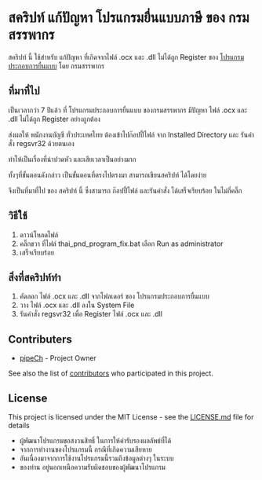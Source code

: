 # สคริปท์ แก้ปัญหา โปรแกรมยื่นแบบภาษี ของ กรมสรรพากร

สคริปท์ นี้ ใช้สำหรับ แก้ปัญหา ที่เกิดจากไฟล์ .ocx และ .dll ไม่ได้ถูก Register
ของ [โปรแกรมประกอบการยื่นแบบ](http://rdserver.rd.go.th/publish/index.php?page=progdownload) โดย กรมสรรพากร

## ที่มาที่ไป

เป็นเวลากว่า 7 ปีแล้ว ที่ โปรแกรมประกอบการยื่นแบบ ของกรมสรรพากร มีปัญหา ไฟล์ .ocx และ .dll ไม่ได้ถูก Register อย่างถูกต้อง

ส่งผลให้ พนักงานบัญชี ทั่วประเทศไทย ต้องเข้าไปก๊อปปี้ไฟล์ จาก Installed Directory และ รันคำสั่ง regsvr32 ด้วยตนเอง

ทำให้เป็นเรื่องที่น่าปวดหัว และเสียเวลาเป็นอย่างมาก

ทั้งๆที่ขั้นตอนดังกล่าว เป็นขั้นตอนที่ตรงไปตรงมา สามารถเขียนสคริปท์ ได้โดยง่าย

จึงเป็นที่มาที่ไป ของ สคริปท์ นี้ ซึ่งสามารถ ก๊อปปี้ไฟล์ และรันคำสั่ง ได้เสร็จเรียบร้อย ในไม่กี่คลิ๊ก

## วิธีใช้

1. ดาวน์โหลดไฟล์
2. คลิ๊กขวา ที่ไฟล์ thai_pnd_program_fix.bat เลือก Run as administrator
3. เสร็จเรียบร้อย

## สิ่งที่สคริปท์ทำ

1. คัดลอก ไฟล์ .ocx และ .dll จากโฟลเดอร์ ของ โปรแกรมประกอบการยื่นแบบ
2. วาง ไฟล์ .ocx และ .dll ลงใน System File
3. รันคำสั่ง regsvr32 เพื่อ Register ไฟล์ .ocx และ .dll

## Contributers

* [pipeCh](https://github.com/PurpleBooth) - Project Owner

See also the list of [contributors](https://github.com/your/project/contributors) who participated in this project.

## License

This project is licensed under the MIT License - see the [LICENSE.md](LICENSE.md) file for details

* ผู้พัฒนาโปรแกรมขอสงวนสิทธิ์ ในการให้คำรับรองผลลัพธ์ที่ได้
* จากการทำงานของโปรแกรมนี้ กรณีที่เกิดความเสียหาย
* อันเนื่องมาจากการใช้งานโปรแกรมนี้รวมถึงข้อมูลต่างๆ ในระบบ
* ของท่าน  อยู่นอกเหนือความรับผิดชอบของผู้พัฒนาโปรแกรม
